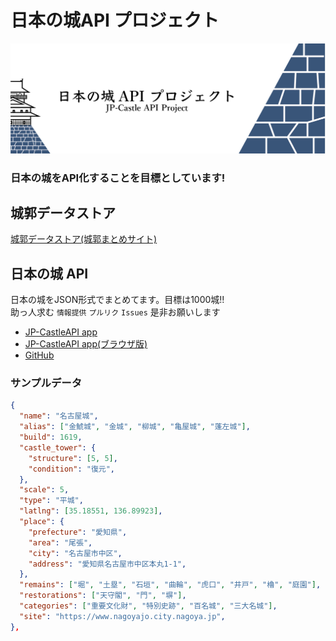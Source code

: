 # 日本の城API プロジェクト
![banner](/profile/banner.png)

### 日本の城をAPI化することを目標としています!

## 城郭データストア
[城郭データストア(城郭まとめサイト)](https://castle-datastore.vercel.app/)

## 日本の城 API
日本の城をJSON形式でまとめてます。目標は1000城!!  
助っ人求む `情報提供` `プルリク` `Issues` 是非お願いします  

- [JP-CastleAPI app](https://github.com/castle-api-project/castle-api-app/releases)
- [JP-CastleAPI app(ブラウザ版)](https://castle-api-app.vercel.app/)
- [GitHub](https://github.com/castle-api-project/jp-castle-api)

### サンプルデータ
```json
{
  "name": "名古屋城",
  "alias": ["金鯱城", "金城", "柳城", "亀屋城", "蓬左城"],
  "build": 1619,
  "castle_tower": {
    "structure": [5, 5],
    "condition": "復元",
  },
  "scale": 5,
  "type": "平城",
  "latlng": [35.18551, 136.89923],
  "place": {
    "prefecture": "愛知県",
    "area": "尾張",
    "city": "名古屋市中区",
    "address": "愛知県名古屋市中区本丸1-1",
  },
  "remains": ["堀", "土塁", "石垣", "曲輪", "虎口", "井戸", "櫓", "庭園"],
  "restorations": ["天守閣", "門", "塀"],
  "categories": ["重要文化財", "特別史跡", "百名城", "三大名城"],
  "site": "https://www.nagoyajo.city.nagoya.jp",
},
```
